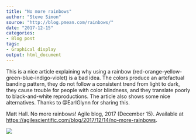 ```yaml
---
title: "No more rainbows"
author: "Steve Simon"
source: "http://blog.pmean.com/rainbows/"
date: "2017-12-15"
categories:
- Blog post
tags:
- Graphical display
output: html_document
---
```


This is a nice article explaining why using a rainbow
(red-orange-yellow-green-blue-indigo-violet) is a bad idea. The colors
produce an artefactual banding pattern, they do not follow a consistent
trend from light to dark, they cause trouble for people with color
blindness, and they translate poorly to black-and-white reproductions.
The article also shows some nice alternatives. Thanks to @EarlGlynn for
sharing this.

<!---More--->

Matt Hall. No more rainbows! Agile blog, 2017 (December 15). Available
at <https://agilescientific.com/blog/2017/12/14/no-more-rainbows>.

![](http://www.pmean.com/new-images/17/rainbows01.png)




